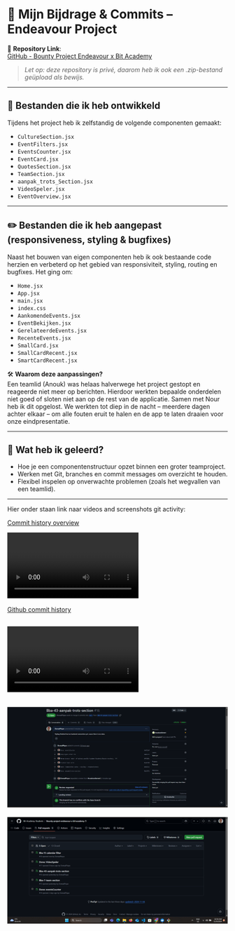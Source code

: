 
# 📌 Mijn Bijdrage & Commits – Endeavour Project

🔗 **Repository Link**:  
[GitHub - Bounty Project Endeavour x Bit Academy](https://github.com/Bit-Academy-Students/Bounty-project-endeavour-x-bit-academy.git)  
> *Let op: deze repository is privé, daarom heb ik ook een .zip-bestand geüpload als bewijs.*

---

## 📂 Bestanden die ik heb ontwikkeld

Tijdens het project heb ik zelfstandig de volgende componenten gemaakt:

- `CultureSection.jsx`
- `EventFilters.jsx`
- `EventsCounter.jsx`
- `EventCard.jsx`
- `QuotesSection.jsx`
- `TeamSection.jsx`
- `aanpak_trots_Section.jsx`
- `VideoSpeler.jsx`
- `EventOverview.jsx`

---

## ✏️ Bestanden die ik heb aangepast (responsiveness, styling & bugfixes)

Naast het bouwen van eigen componenten heb ik ook bestaande code herzien en verbeterd op het gebied van responsiviteit, styling, routing en bugfixes. Het ging om:

- `Home.jsx`
- `App.jsx`
- `main.jsx`
- `index.css`
- `AankomendeEvents.jsx`
- `EventBekijken.jsx`
- `GerelateerdeEvents.jsx`
- `RecenteEvents.jsx`
- `SmallCard.jsx`
- `SmallCardRecent.jsx`
- `SmartCardRecent.jsx`

🛠️ **Waarom deze aanpassingen?**  
Een teamlid (Anouk) was helaas halverwege het project gestopt en reageerde niet meer op berichten. Hierdoor werkten bepaalde onderdelen niet goed of sloten niet aan op de rest van de applicatie. Samen met Nour heb ik dit opgelost. We werkten tot diep in de nacht – meerdere dagen achter elkaar – om alle fouten eruit te halen en de app te laten draaien voor onze eindpresentatie.

---

## 🧠 Wat heb ik geleerd?

- Hoe je een componentenstructuur opzet binnen een groter teamproject.
- Werken met Git, branches en commit messages om overzicht te houden.
- Flexibel inspelen op onverwachte problemen (zoals het wegvallen van een teamlid).
---
Hier onder staan link naar videos and screenshots git activity:

[Commit history overview](../Criterium-2/Commit-history-overview.mp4)

<video controls src="../Criterium-2/Commit-history-overview.mp4" title="Commit history overview"></video>

[Github commit history](../Criterium-2/github-commit-history.mp4)

<video controls src="../Criterium-2/github-commit-history.mp4" title="Github commit history"></video>
---

![](../Criterium-2/pull%20request/overview-pull-request.png)
---

![](../Criterium-2/pull%20request/Pull-request-sprint3-calendar-added.png)
